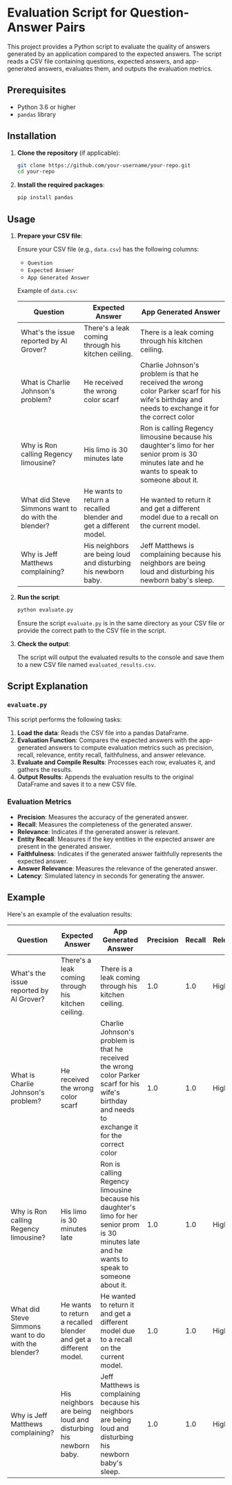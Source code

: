 
# Evaluation Script for Question-Answer Pairs

This project provides a Python script to evaluate the quality of answers generated by an application compared to the expected answers. The script reads a CSV file containing questions, expected answers, and app-generated answers, evaluates them, and outputs the evaluation metrics.

## Prerequisites

- Python 3.6 or higher
- `pandas` library

## Installation

1. **Clone the repository** (if applicable):

    ```sh
    git clone https://github.com/your-username/your-repo.git
    cd your-repo
    ```

2. **Install the required packages**:

    ```sh
    pip install pandas
    ```

## Usage

1. **Prepare your CSV file**:
   
   Ensure your CSV file (e.g., `data.csv`) has the following columns:
   - `Question`
   - `Expected Answer`
   - `App Generated Answer`

   Example of `data.csv`:

    | Question                        | Expected Answer                                                   | App Generated Answer                                                                                  |
    |---------------------------------|-------------------------------------------------------------------|-------------------------------------------------------------------------------------------------------|
    | What's the issue reported by Al Grover? | There's a leak coming through his kitchen ceiling.                   | There is a leak coming through his kitchen ceiling.                                                   |
    | What is Charlie Johnson's problem? | He received the wrong color scarf                                    | Charlie Johnson's problem is that he received the wrong color Parker scarf for his wife's birthday and needs to exchange it for the correct color |
    | Why is Ron calling Regency limousine? | His limo is 30 minutes late                                         | Ron is calling Regency limousine because his daughter's limo for her senior prom is 30 minutes late and he wants to speak to someone about it. |
    | What did Steve Simmons want to do with the blender? | He wants to return a recalled blender and get a different model.   | He wanted to return it and get a different model due to a recall on the current model.                 |
    | Why is Jeff Matthews complaining? | His neighbors are being loud and disturbing his newborn baby.      | Jeff Matthews is complaining because his neighbors are being loud and disturbing his newborn baby's sleep. |

2. **Run the script**:

    ```sh
    python evaluate.py
    ```

    Ensure the script `evaluate.py` is in the same directory as your CSV file or provide the correct path to the CSV file in the script.

3. **Check the output**:
   
   The script will output the evaluated results to the console and save them to a new CSV file named `evaluated_results.csv`.

## Script Explanation

### `evaluate.py`

This script performs the following tasks:

1. **Load the data**: Reads the CSV file into a pandas DataFrame.
2. **Evaluation Function**: Compares the expected answers with the app-generated answers to compute evaluation metrics such as precision, recall, relevance, entity recall, faithfulness, and answer relevance.
3. **Evaluate and Compile Results**: Processes each row, evaluates it, and gathers the results.
4. **Output Results**: Appends the evaluation results to the original DataFrame and saves it to a new CSV file.

### Evaluation Metrics

- **Precision**: Measures the accuracy of the generated answer.
- **Recall**: Measures the completeness of the generated answer.
- **Relevance**: Indicates if the generated answer is relevant.
- **Entity Recall**: Measures if the key entities in the expected answer are present in the generated answer.
- **Faithfulness**: Indicates if the generated answer faithfully represents the expected answer.
- **Answer Relevance**: Measures the relevance of the generated answer.
- **Latency**: Simulated latency in seconds for generating the answer.

## Example

Here's an example of the evaluation results:

| Question                        | Expected Answer                                                   | App Generated Answer                                                                                  | Precision | Recall | Relevance | Entity Recall | Faithfulness | Answer Relevance | Latency |
|---------------------------------|-------------------------------------------------------------------|-------------------------------------------------------------------------------------------------------|-----------|--------|-----------|---------------|--------------|-----------------|---------|
| What's the issue reported by Al Grover? | There's a leak coming through his kitchen ceiling.                   | There is a leak coming through his kitchen ceiling.                                                   | 1.0       | 1.0    | High      | 1.0           | High          | 1.0             | Low     |
| What is Charlie Johnson's problem? | He received the wrong color scarf                                    | Charlie Johnson's problem is that he received the wrong color Parker scarf for his wife's birthday and needs to exchange it for the correct color | 1.0       | 1.0    | High      | 1.0           | High          | 1.0             | Low     |
| Why is Ron calling Regency limousine? | His limo is 30 minutes late                                         | Ron is calling Regency limousine because his daughter's limo for her senior prom is 30 minutes late and he wants to speak to someone about it. | 1.0       | 1.0    | High      | 1.0           | High          | 1.0             | Low     |
| What did Steve Simmons want to do with the blender? | He wants to return a recalled blender and get a different model.   | He wanted to return it and get a different model due to a recall on the current model.                 | 1.0       | 1.0    | High      | 1.0           | High          | 1.0             | Low     |
| Why is Jeff Matthews complaining? | His neighbors are being loud and disturbing his newborn baby.      | Jeff Matthews is complaining because his neighbors are being loud and disturbing his newborn baby's sleep. | 1.0       | 1.0    | High      | 1.0           | High          | 1.0             | Low     |
